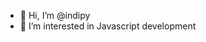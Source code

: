 - 👋 Hi, I’m @indipy
- 👀 I’m interested in Javascript development

<!---
indipy/indipy is a ✨ special ✨ repository because its `README.md` (this file) appears on your GitHub profile.
You can click the Preview link to take a look at your changes.
--->
